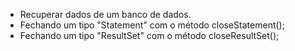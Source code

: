 * Recuperar dados de um banco de dados.
* Fechando um tipo "Statement" com o método closeStatement();
* Fechando um tipo "ResultSet" com o método closeResultSet();
